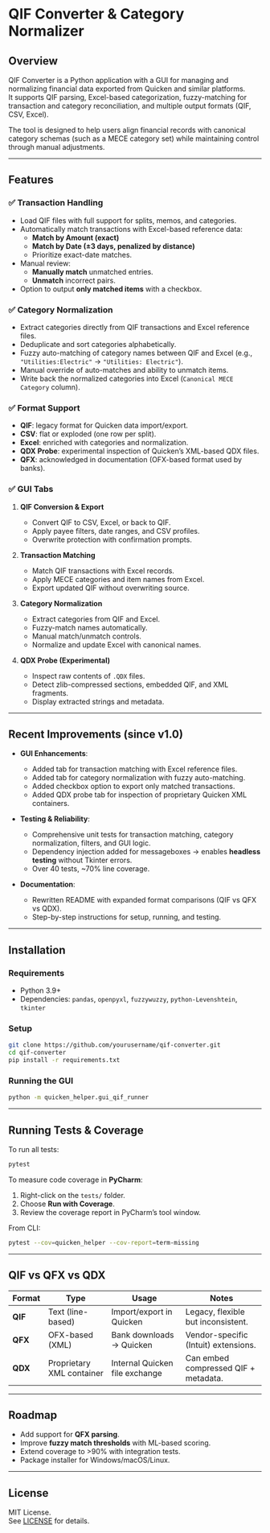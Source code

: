 # QIF Converter & Category Normalizer

## Overview

QIF Converter is a Python application with a GUI for managing and normalizing financial data exported from Quicken and
similar platforms.  
It supports QIF parsing, Excel-based categorization, fuzzy-matching for transaction and category reconciliation, and
multiple output formats (QIF, CSV, Excel).

The tool is designed to help users align financial records with canonical category schemas (such as a MECE category set)
while maintaining control through manual adjustments.

---

## Features

### ✅ Transaction Handling

- Load QIF files with full support for splits, memos, and categories.
- Automatically match transactions with Excel-based reference data:
    - **Match by Amount (exact)**
    - **Match by Date (±3 days, penalized by distance)**
    - Prioritize exact-date matches.
- Manual review:
    - **Manually match** unmatched entries.
    - **Unmatch** incorrect pairs.
- Option to output **only matched items** with a checkbox.

### ✅ Category Normalization

- Extract categories directly from QIF transactions and Excel reference files.
- Deduplicate and sort categories alphabetically.
- Fuzzy auto-matching of category names between QIF and Excel (e.g., `"Utilities:Electric"` → `"Utilities: Electric"`).
- Manual override of auto-matches and ability to unmatch items.
- Write back the normalized categories into Excel (`Canonical MECE Category` column).

### ✅ Format Support

- **QIF**: legacy format for Quicken data import/export.
- **CSV**: flat or exploded (one row per split).
- **Excel**: enriched with categories and normalization.
- **QDX Probe**: experimental inspection of Quicken’s XML-based QDX files.
- **QFX**: acknowledged in documentation (OFX-based format used by banks).

### ✅ GUI Tabs

1. **QIF Conversion & Export**
    - Convert QIF to CSV, Excel, or back to QIF.
    - Apply payee filters, date ranges, and CSV profiles.
    - Overwrite protection with confirmation prompts.

2. **Transaction Matching**
    - Match QIF transactions with Excel records.
    - Apply MECE categories and item names from Excel.
    - Export updated QIF without overwriting source.

3. **Category Normalization**
    - Extract categories from QIF and Excel.
    - Fuzzy-match names automatically.
    - Manual match/unmatch controls.
    - Normalize and update Excel with canonical names.

4. **QDX Probe (Experimental)**
    - Inspect raw contents of `.QDX` files.
    - Detect zlib-compressed sections, embedded QIF, and XML fragments.
    - Display extracted strings and metadata.

---

## Recent Improvements (since v1.0)

- **GUI Enhancements**:
    - Added tab for transaction matching with Excel reference files.
    - Added tab for category normalization with fuzzy auto-matching.
    - Added checkbox option to export only matched transactions.
    - Added QDX probe tab for inspection of proprietary Quicken XML containers.

- **Testing & Reliability**:
    - Comprehensive unit tests for transaction matching, category normalization, filters, and GUI logic.
    - Dependency injection added for messageboxes → enables **headless testing** without Tkinter errors.
    - Over 40 tests, ~70% line coverage.

- **Documentation**:
    - Rewritten README with expanded format comparisons (QIF vs QFX vs QDX).
    - Step-by-step instructions for setup, running, and testing.

---

## Installation

### Requirements

- Python 3.9+
- Dependencies: `pandas`, `openpyxl`, `fuzzywuzzy`, `python-Levenshtein`, `tkinter`

### Setup

```bash
git clone https://github.com/yourusername/qif-converter.git
cd qif-converter
pip install -r requirements.txt
```

### Running the GUI

```bash
python -m quicken_helper.gui_qif_runner
```

---

## Running Tests & Coverage

To run all tests:

```bash
pytest
```

To measure code coverage in **PyCharm**:

1. Right-click on the `tests/` folder.
2. Choose **Run with Coverage**.
3. Review the coverage report in PyCharm’s tool window.

From CLI:

```bash
pytest --cov=quicken_helper --cov-report=term-missing
```

---

## QIF vs QFX vs QDX

| Format  | Type                      | Usage                          | Notes                                |
|---------|---------------------------|--------------------------------|--------------------------------------|
| **QIF** | Text (line-based)         | Import/export in Quicken       | Legacy, flexible but inconsistent.   |
| **QFX** | OFX-based (XML)           | Bank downloads → Quicken       | Vendor-specific (Intuit) extensions. |
| **QDX** | Proprietary XML container | Internal Quicken file exchange | Can embed compressed QIF + metadata. |

---

## Roadmap

- Add support for **QFX parsing**.
- Improve **fuzzy match thresholds** with ML-based scoring.
- Extend coverage to >90% with integration tests.
- Package installer for Windows/macOS/Linux.

---

## License

MIT License.  
See [LICENSE](LICENSE) for details.
